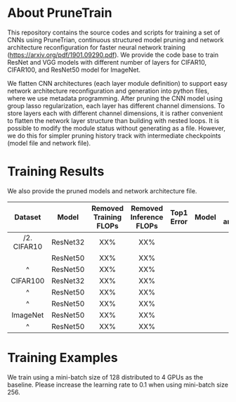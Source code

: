 # About PruneTrain

This repository contains the source codes and scripts for training a set of CNNs using PruneTrian, continuous structured model pruning and network architecture reconfiguration for faster neural network training (https://arxiv.org/pdf/1901.09290.pdf). We provide the code base to train ResNet and VGG models with different number of layers for CIFAR10, CIFAR100, and ResNet50 model for ImageNet.

We flatten CNN architectures (each layer module definition) to support easy network architecture reconfiguration and generation into python files, where we use metadata programming. After pruning the CNN model using group lasso regularization, each layer has different channel dimensions. To store layers each with different channel dimensions, it is rather convenient to flatten the network layer structure than building with nested loops. It is possible to modify the module status without generating as a file. However, we do this for simpler pruning history track with intermediate checkpoints (model file and network file).

# Training Results

We also provide the pruned models and network architecture file.

| Dataset        | Model           | Removed Training FLOPs | Removed Inference FLOPs  | Top1 Error | Model | Network architecture |
|:--------------:|:---------------:|:----------------------:|:------------------------:|:----------:|:-----:|:--------------------:|
| /2. CIFAR10        | ResNet32        | XX%                    |   XX%                    |            |       |                      |
                 | ResNet50        | XX%                    |   XX%                    |            |       |                      |
| ^              | ResNet50        | XX%                    |   XX%                    |            |       |                      |
| CIFAR100       | ResNet32        | XX%                    |   XX%                    |            |       |                      |
| ^              | ResNet50        | XX%                    |   XX%                    |            |       |                      |
| ^              | ResNet50        | XX%                    |   XX%                    |            |       |                      |
| ImageNet       | ResNet50        | XX%                    |   XX%                    |            |       |                      |
| ^              | ResNet50        | XX%                    |   XX%                    |            |       |                      |


# Training Examples

We train using a mini-batch size of 128 distributed to 4 GPUs as the baseline. Please increase the learning rate to 0.1 when using mini-batch size 256.


